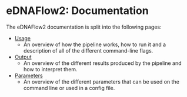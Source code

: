 # eDNAFlow2: Documentation

The eDNAFlow2 documentation is split into the following pages:

- [Usage](usage.md)
  - An overview of how the pipeline works, how to run it and a description of all of the different command-line flags.
- [Output](output.md)
  - An overview of the different results produced by the pipeline and how to interpret them.
- [Parameters](parameters.md)
  - An overview of the different parameters that can be used on the command line or used in a config file.
